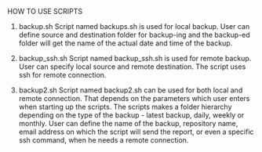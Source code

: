 HOW TO USE SCRIPTS

1. backup.sh
Script named backups.sh is used for local backup. User can 
define source and destination folder for backup-ing and the backup-ed folder 
will get the name of the actual date and time of the backup.

2. backup_ssh.sh
Script named backup_ssh.sh is used for remote backup. 
User can specify local source and remote destination.
The script uses ssh for remote connection.

3. backup2.sh
Script named backup2.sh can be used for both local and remote connection. 
That depends on the parameters which user enters when starting up the scripts.
The scripts makes a folder hierarchy depending on the type of the backup - 
latest backup, daily, weekly or monthly. User can define the name of the backup, 
repository name, email address on which the script will send the report, 
or even a specific ssh command,  when he needs a remote connection.

